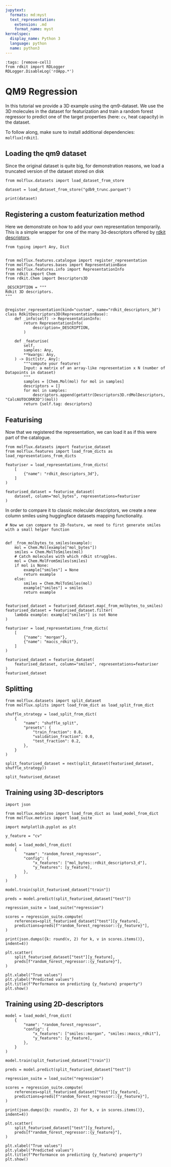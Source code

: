```yaml
---
jupytext:
  formats: md:myst
  text_representation:
    extension: .md
    format_name: myst
kernelspec:
  display_name: Python 3
  language: python
  name: python3
---
```


```{code-cell} ipython3
:tags: [remove-cell]
from rdkit import RDLogger 
RDLogger.DisableLog('rdApp.*')
```

# QM9 Regression
In this tutorial we provide a 3D example using the qm9-dataset. We use the 3D molecules in the dataset for featurization and train a random forest regressor to predict one of the target properties (here: `cv`, heat capacity) in the dataset.

To follow along, make sure to install additional dependencies: `molflux[rdkit]`.

## Loading the qm9 dataset

Since the original dataset is quite big, for demonstration reasons, we load a truncated version of the dataset stored
on disk

```{code-cell} ipython3
from molflux.datasets import load_dataset_from_store

dataset = load_dataset_from_store("gdb9_trunc.parquet")

print(dataset)
```

## Registering a custom featurization method
Here we demonstrate on how to add your own representation temporarily. This is a simple wrapper for one of the many
3d-descriptors offered by [rdkit descriptors](https://www.rdkit.org/docs/source/rdkit.Chem.rdMolDescriptors.html).

```{code-cell} ipython3
from typing import Any, Dict


from molflux.features.catalogue import register_representation
from molflux.features.bases import RepresentationBase
from molflux.features.info import RepresentationInfo
from rdkit import Chem
from rdkit.Chem import Descriptors3D

_DESCRIPTION = """
Rdkit 3D descriptors.
"""


@register_representation(kind="custom", name="rdkit_descriptors_3d")
class RdkitDescriptors3D(RepresentationBase):
    def _info(self) -> RepresentationInfo:
        return RepresentationInfo(
            description=_DESCRIPTION,
        )

    def _featurise(
        self,
        samples: Any,
        **kwargs: Any,
    ) -> Dict[str, Any]:
        """compute your features!
        Input: a matrix of an array-like representation x N (number of Datapoints in dataset)
        """
        samples = [Chem.Mol(mol) for mol in samples]
        descriptors = []
        for mol in samples:
            descriptors.append(getattr(Descriptors3D.rdMolDescriptors, "CalcAUTOCORR3D")(mol))
        return {self.tag: descriptors}
```
## Featurising
Now that we registered the representation, we can load it as if this were part of the catalogue.

```{code-cell} ipython3
from molflux.datasets import featurise_dataset
from molflux.features import load_from_dicts as load_representations_from_dicts

featuriser = load_representations_from_dicts(
    [
        {"name": "rdkit_descriptors_3d"},
    ]
)

featurised_dataset = featurise_dataset(
    dataset, column="mol_bytes", representations=featuriser
)
```

In order to compare it to classic molecular descriptors, we create a new column smiles using huggingface datasets mapping functionality.

```{code-cell} ipython3
# Now we can compare to 2D-feature, we need to first generate smiles with a small helper function


def _from_molbytes_to_smiles(example):
    mol = Chem.Mol(example["mol_bytes"])
    smiles = Chem.MolToSmiles(mol)
    # Catch molecules with which rdkit struggles.
    mol = Chem.MolFromSmiles(smiles)
    if mol is None:
        example["smiles"] = None
        return example
    else:
        smiles = Chem.MolToSmiles(mol)
        example["smiles"] = smiles
        return example


featurised_dataset = featurised_dataset.map(_from_molbytes_to_smiles)
featurised_dataset = featurised_dataset.filter(
    lambda example: example["smiles"] is not None
)

featuriser = load_representations_from_dicts(
    [
        {"name": "morgan"},
        {"name": "maccs_rdkit"},
    ]
)

featurised_dataset = featurise_dataset(
    featurised_dataset, column="smiles", representations=featuriser
)
featurised_dataset
```

## Splitting

```{code-cell} ipython3
from molflux.datasets import split_dataset
from molflux.splits import load_from_dict as load_split_from_dict

shuffle_strategy = load_split_from_dict(
    {
        "name": "shuffle_split",
        "presets": {
            "train_fraction": 0.8,
            "validation_fraction": 0.0,
            "test_fraction": 0.2,
        },
    }
)

split_featurised_dataset = next(split_dataset(featurised_dataset, shuffle_strategy))

split_featurised_dataset
```
## Training using 3D-descriptors

```{code-cell} ipython3
import json

from molflux.modelzoo import load_from_dict as load_model_from_dict
from molflux.metrics import load_suite

import matplotlib.pyplot as plt

y_feature = "cv"

model = load_model_from_dict(
    {
        "name": "random_forest_regressor",
        "config": {
            "x_features": ["mol_bytes::rdkit_descriptors3_d"],
            "y_features": [y_feature],
        },
    }
)

model.train(split_featurised_dataset["train"])

preds = model.predict(split_featurised_dataset["test"])

regression_suite = load_suite("regression")

scores = regression_suite.compute(
    references=split_featurised_dataset["test"][y_feature],
    predictions=preds[f"random_forest_regressor::{y_feature}"],
)

print(json.dumps({k: round(v, 2) for k, v in scores.items()}, indent=4))

plt.scatter(
    split_featurised_dataset["test"][y_feature],
    preds[f"random_forest_regressor::{y_feature}"],
)

plt.xlabel("True values")
plt.ylabel("Predicted values")
plt.title(f"Performance on predicting {y_feature} property")
plt.show()
```

## Training using 2D-descriptors

```{code-cell} ipython3
model = load_model_from_dict(
    {
        "name": "random_forest_regressor",
        "config": {
            "x_features": ["smiles::morgan", "smiles::maccs_rdkit"],
            "y_features": [y_feature],
        },
    }
)

model.train(split_featurised_dataset["train"])

preds = model.predict(split_featurised_dataset["test"])

regression_suite = load_suite("regression")

scores = regression_suite.compute(
    references=split_featurised_dataset["test"][y_feature],
    predictions=preds[f"random_forest_regressor::{y_feature}"],
)

print(json.dumps({k: round(v, 2) for k, v in scores.items()}, indent=4))

plt.scatter(
    split_featurised_dataset["test"][y_feature],
    preds[f"random_forest_regressor::{y_feature}"],
)

plt.xlabel("True values")
plt.ylabel("Predicted values")
plt.title(f"Performance on predicting {y_feature} property")
plt.show()
```
